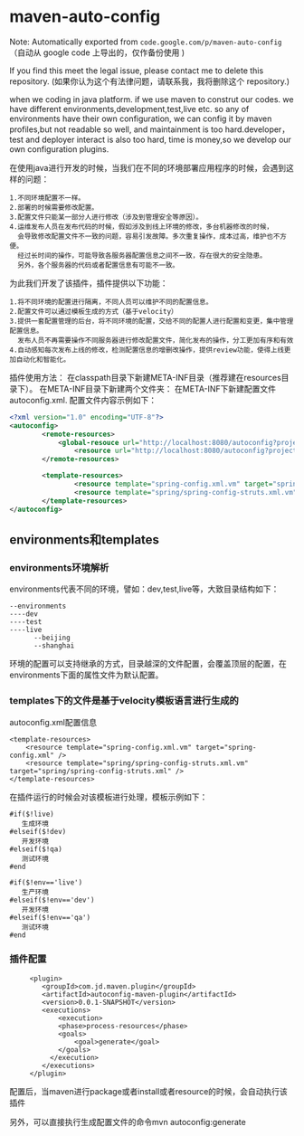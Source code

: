 # maven-auto-config

Note: Automatically exported from `code.google.com/p/maven-auto-config` （自动从 google code 上导出的，仅作备份使用 )

If you find this meet the legal issue, please contact me to delete this repository.  (如果你认为这个有法律问题，请联系我，我将删除这个 repository.)



when we coding in java platform. if we use maven to construt our codes. we have different environments,development,test,live etc. so any of environments have their own configuration, we can config it by maven profiles,but not readable so well, and maintainment is too hard.developer，test and deployer interact is also too hard, time is money,so we develop our own configuration plugins.

在使用java进行开发的时候，当我们在不同的环境部署应用程序的时候，会遇到这样的问题：
```
1.不同环境配置不一样。
2.部署的时候需要修改配置。
3.配置文件只能某一部分人进行修改（涉及到管理安全等原因）。
4.运维发布人员在发布代码的时候，假如涉及到线上环境的修改，多台机器修改的时候，
  会导致修改配置文件不一致的问题，容易引发故障。多次重复操作，成本过高，维护也不方便。
  经过长时间的操作，可能导致各服务器配置信息之间不一致，存在很大的安全隐患。
  另外，各个服务器的代码或者配置信息有可能不一致。
```

为此我们开发了该插件，插件提供以下功能：
```
1.将不同环境的配置进行隔离，不同人员可以维护不同的配置信息。
2.配置文件可以通过模板生成的方式（基于velocity）
3.提供一套配置管理的后台，将不同环境的配置，交给不同的配置人进行配置和变更，集中管理配置信息。
  发布人员不再需要操作不同服务器进行修改配置文件，简化发布的操作，分工更加有序和有效
4.自动感知每次发布上线的修改，检测配置信息的增删改操作，提供review功能，使得上线更加自动化和智能化。
```

插件使用方法： 在classpath目录下新建META-INF目录（推荐建在resources目录下）。 在META-INF目录下新建两个文件夹： 在META-INF下新建配置文件autoconfig.xml. 配置文件内容示例如下：

```xml
<?xml version="1.0" encoding="UTF-8"?>
<autoconfig>
        <remote-resources>
            <global-resouce url="http://localhost:8080/autoconfig?project=abc&amp;env=dev" file="project.properties" />
                <resource url="http://localhost:8080/autoconfig?project=abc&amp;env=dev" file="project.properties" />
        </remote-resources>

        <template-resources>
                <resource template="spring-config.xml.vm" target="spring-config.xml" />
                <resource template="spring/spring-config-struts.xml.vm" target="spring/spring-config-struts.xml" />
        </template-resources>
</autoconfig>
```
## environments和templates

### environments环境解析

environments代表不同的环境，譬如：dev,test,live等，大致目录结构如下：

```
--environments
----dev      
----test
----live
      --beijing
      --shanghai
```      

环境的配置可以支持继承的方式，目录越深的文件配置，会覆盖顶层的配置，在environments下面的属性文件为默认配置。

### templates下的文件是基于velocity模板语言进行生成的
autoconfig.xml配置信息

```
<template-resources>
    <resource template="spring-config.xml.vm" target="spring-config.xml" />
    <resource template="spring/spring-config-struts.xml.vm" target="spring/spring-config-struts.xml" />
</template-resources>
```

在插件运行的时候会对该模板进行处理，模板示例如下：

```
#if($!live)
   生成环境
#elseif($!dev)
   开发环境 
#elseif($!qa)
   测试环境
#end

#if($!env=='live')
   生产环境
#elseif($!env=='dev')
   开发环境 
#elseif($!env=='qa')
   测试环境 
#end
```

### 插件配置
```
     <plugin>
        <groupId>com.jd.maven.plugin</groupId>
        <artifactId>autoconfig-maven-plugin</artifactId>
        <version>0.0.1-SNAPSHOT</version>
        <executions>
            <execution>
            <phase>process-resources</phase>
            <goals>
                <goal>generate</goal>
            </goals>
          </execution>
        </executions>
     </plugin>
```

配置后，当maven进行package或者install或者resource的时候，会自动执行该插件

另外，可以直接执行生成配置文件的命令mvn autoconfig:generate



